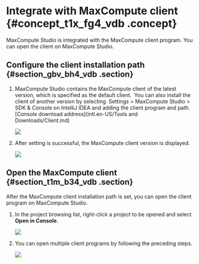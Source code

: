 # Integrate with MaxCompute client {#concept_t1x_fg4_vdb .concept}

MaxCompute Studio is integrated with the MaxCompute client program. You can open the client on MaxCompute Studio.

## Configure the client installation path {#section_gbv_bh4_vdb .section}

1.  MaxCompute Studio contains the MaxCompute client of the latest version, which is specified as the default client.  You can also install the client of another version by selecting  Settings \> MaxCompute Studio \> SDK & Console on IntelliJ IDEA and adding the client program and path.  [Console download address](intl.en-US/Tools and Downloads/Client.md)

    ![](http://static-aliyun-doc.oss-cn-hangzhou.aliyuncs.com/assets/img/12141/2453_en-US.png)

2.  After setting is successful, the MaxCompute client version is displayed.

    ![](http://static-aliyun-doc.oss-cn-hangzhou.aliyuncs.com/assets/img/12141/2455_en-US.png)


## Open the MaxCompute client {#section_t1m_b34_vdb .section}

After the MaxCompute client installation path is set, you can open the client program on MaxCompute Studio.

1.  In the project browsing list, right-click a project to be opened and select **Open in Console**.

    ![](http://static-aliyun-doc.oss-cn-hangzhou.aliyuncs.com/assets/img/12141/2456_en-US.png)

2.  You can open multiple client programs by following the preceding steps.

    ![](http://static-aliyun-doc.oss-cn-hangzhou.aliyuncs.com/assets/img/12141/2457_en-US.png)


